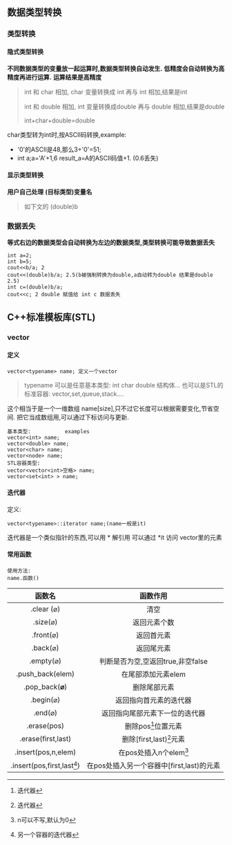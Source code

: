 ## 数据类型转换

### 类型转换

#### 隐式类型转换

**不同数据类型的变量放一起运算时,数据类型转换自动发生.**
**低精度会自动转换为高精度再进行运算.**
**运算结果是高精度**

> int 和 char 相加, char 变量转换成 int 再与 int 相加,结果是int
>
> int 和 double 相加, int 变量转换成double 再与 double 相加,结果是double
>
> int+char+double=double

char类型转为int时,按ASCII码转换,example:

- '0'的ASCII是48,那么3+'0'=51;
- int a;a='A'+1,6 result_a=A的ASCII码值+1. (0.6丢失)

#### 显示类型转换

**用户自己处理**
**(目标类型)变量名**

> 如下文的 (double)b



### 数据丢失

**等式右边的数据类型会自动转换为左边的数据类型,类型转换可能导致数据丢失**

```
int a=2;
int b=5;
cout<<b/a; 2
cout<<(double)b/a; 2.5(b被强制转换为double,a自动转为double 结果是double 2.5)
int c=(double)b/a;
cout<<c; 2 double 赋值给 int c 数据丢失
```

## C++标准模板库(STL)

### vector

#### 定义

```
vector<typename> name; 定义一个vector
```

> typename 可以是任意基本类型: int char double 结构体...
> 也可以是STL的标准容器: vector,set,queue,stack....

这个相当于是一个一维数组 name[size],只不过它长度可以根据需要变化,节省空间. 
把它当成数组用,可以通过下标访问与更新. 													

```
基本类型:			examples
vector<int> name;
vector<double> name;
vector<char> name;
vector<node> name;
STL容器类型:
vector<vector<int>空格> name;
vector<set<int> > name;
```

#### 迭代器

定义:

```
vector<typename>::iterator name;(name一般是it)
```

迭代器是一个类似指针的东西,可以用 * 解引用
可以通过 *it 访问 vector里的元素 

#### 常用函数

```
使用方法:
name.函数()
```

|            函数名            |                 函数作用                  |
| :--------------------------: | :---------------------------------------: |
|    .clear ($\varnothing$)    |                   清空                    |
|     .size($\varnothing$)     |               返回元素个数                |
|    .front($\varnothing$)     |                返回首元素                 |
|     .back($\varnothing$)     |                返回尾元素                 |
|    .empty($\varnothing$)     |     判断是否为空,空返回true,非空false     |
|       .push_back(elem)       |            在尾部添加元素elem             |
| .pop_back(**$\varnothing$**) |               删除尾部元素                |
|    .begin($\varnothing$)     |          返回指向首元素的迭代器           |
|     .end($\varnothing$)      |      返回指向尾部元素下一位的迭代器       |
|         .erase(pos)          |            删除pos[^1]位置元素            |
|      .erase(first,last)      |         删除[first,last)[^1]元素          |
|     .insert(pos,n,elem)      |          在pos处插入n个elem[^2]           |
| .insert(pos,first,last[^3])  | 在pos处插入另一个容器中[first,last)的元素 |

[^1]: 迭代器
[^2]: n可以不写,默认为0
[^3]: 另一个容器的迭代器

